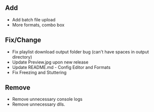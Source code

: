 
## Add
- Add batch file upload
- More formats, combo box

## Fix/Change
- Fix playlist download output folder bug (can't have spaces in output directory)
- Update Preview.jpg upon new release
- Update README.md - Config Editor and Formats
- Fix Freezing and Stuttering

## Remove
- Remove unnecessary console logs
- Remove unnecessary dlls.

